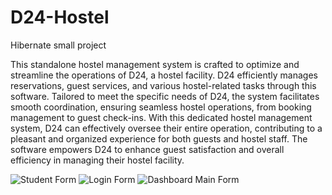 # D24-Hostel
Hibernate small project

This standalone hostel management system is crafted to optimize and streamline the operations of D24, a hostel facility. D24 efficiently manages reservations, guest services, and various hostel-related tasks through this software. Tailored to meet the specific needs of D24, the system facilitates smooth coordination, ensuring seamless hostel operations, from booking management to guest check-ins. With this dedicated hostel management system, D24 can effectively oversee their entire operation, contributing to a pleasant and organized experience for both guests and hostel staff. The software empowers D24 to enhance guest satisfaction and overall efficiency in managing their hostel facility.

![Student Form](https://github.com/UshanKaushalya/IJSE_Hibernate_D24Hostel/assets/116938145/2c72374f-e7fe-4538-bb72-18a5d0b79b93)
![Login Form](https://github.com/UshanKaushalya/IJSE_Hibernate_D24Hostel/assets/116938145/1705d40a-2d0a-481e-9cf5-cb794d2d902b)
![Dashboard Main Form](https://github.com/UshanKaushalya/IJSE_Hibernate_D24Hostel/assets/116938145/5e10f322-58c5-4806-941f-92d461cde058)
